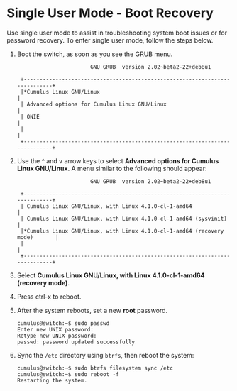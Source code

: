 # Single User Mode - Boot Recovery

Use single user mode to assist in troubleshooting system boot issues or
for password recovery. To enter single user mode, follow the steps
below.

1.  Boot the switch, as soon as you see the GRUB menu. 

    ``` text
                           GNU GRUB  version 2.02~beta2-22+deb8u1

     +----------------------------------------------------------------------------+
     |*Cumulus Linux GNU/Linux                                                    | 
     | Advanced options for Cumulus Linux GNU/Linux                               |
     | ONIE                                                                       |
     |                                                                            |
     +----------------------------------------------------------------------------+     
    ```

2.  Use the ^ and v arrow keys to select **Advanced options for Cumulus
    Linux GNU/Linux**. A menu similar to the following should appear:

    ``` text
                           GNU GRUB  version 2.02~beta2-22+deb8u1

     +----------------------------------------------------------------------------+
     | Cumulus Linux GNU/Linux, with Linux 4.1.0-cl-1-amd64                       | 
     | Cumulus Linux GNU/Linux, with Linux 4.1.0-cl-1-amd64 (sysvinit)            |
     |*Cumulus Linux GNU/Linux, with Linux 4.1.0-cl-1-amd64 (recovery mode)       |
     |                                                                            |
     +----------------------------------------------------------------------------+  
    ```

3.  Select **Cumulus Linux GNU/Linux, with Linux 4.1.0-cl-1-amd64
    (recovery mode)**. 
4.  Press ctrl-x to reboot.
5.  After the system reboots, set a new **root** password.

    ``` text
    cumulus@switch:~$ sudo passwd
    Enter new UNIX password: 
    Retype new UNIX password: 
    passwd: password updated successfully
    ```

6.  Sync the `/etc` directory using `btrfs`, then reboot the system:

    ``` text
    cumulus@switch:~$ sudo btrfs filesystem sync /etc
    cumulus@switch:~$ sudo reboot -f
    Restarting the system. 
    ```
